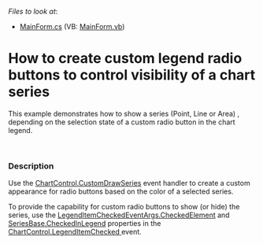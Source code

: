 <!-- default file list -->
*Files to look at*:

* [MainForm.cs](./CS/MainForm.cs) (VB: [MainForm.vb](./VB/MainForm.vb))
<!-- default file list end -->
# How to create custom legend radio buttons to control visibility of a chart series


<p>This example demonstrates how to show a series (Point, Line or Area) , depending on the selection state of a custom radio button in the chart legend. </p><br />



<h3>Description</h3>

<p>Use the <a href="https://documentation.devexpress.com/#WindowsForms/DevExpressXtraChartsChartControl_CustomDrawSeriestopic"><u>ChartControl.CustomDrawSeries</u></a> event handler to create a custom appearance for radio buttons based on the color of a selected series.  <br />
</p><p>To provide the capability for custom radio buttons to show (or hide) the series, use the <a href="https://documentation.devexpress.com/#CoreLibraries/DevExpressXtraChartsLegendItemCheckedEventArgs_CheckedElementtopic"><u>LegendItemCheckedEventArgs.CheckedElement</u></a> and <a href="https://documentation.devexpress.com/#CoreLibraries/DevExpressXtraChartsSeriesBase_CheckedInLegendtopic"><u>SeriesBase.CheckedInLegend</u></a> properties in the <a href="https://documentation.devexpress.com/#WindowsForms/DevExpressXtraChartsChartControl_LegendItemCheckedtopic"><u>ChartControl.LegendItemChecked</u></a><u> </u>event.  </p><p><br />
</p>

<br/>


